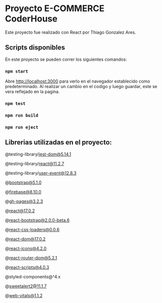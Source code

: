 # Proyecto E-COMMERCE CoderHouse

Este proyecto fue realizado con React por Thiago Gonzalez Ares.

## Scripts disponibles

En este proyecto se pueden correr los siguientes comandos:

### `npm start`
Abre [http://localhost:3000](http://localhost:3000) para verlo en el navegador establecido como predeterminado.
Al realizar un cambio en el codigo y luego guardar, este se vera reflejado en la pagina.

### `npm test`

### `npm run build`

### `npm run eject`

## Librerias utilizadas en el proyecto:

@testing-library/jest-dom@5.14.1

@testing-library/react@11.2.7     

@testing-library/user-event@12.8.3

@bootstrap@5.1.0

@firebase@8.10.0

@gh-pages@3.2.3

@react@17.0.2

@react-bootstrap@2.0.0-beta.6

@react-css-loaders@0.0.6

@react-dom@17.0.2

@react-icons@4.2.0

@react-router-dom@5.2.1

@react-scripts@4.0.3

@styled-components@^4.x

@sweetalert2@11.1.7

@web-vitals@1.1.2
